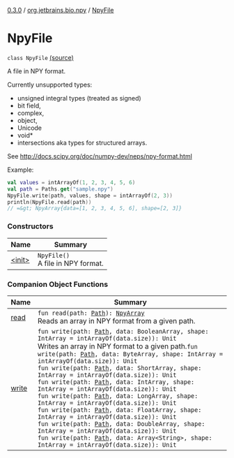 [0.3.0](../../index.md) / [org.jetbrains.bio.npy](../index.md) / [NpyFile](.)

# NpyFile

`class NpyFile` [(source)](https://github.com/JetBrains-Research/npy/blob/0.3.0/src/main/kotlin/org/jetbrains/bio/npy/Npy.kt#L35)

A file in NPY format.

Currently unsupported types:

* unsigned integral types (treated as signed)
* bit field,
* complex,
* object,
* Unicode
* void*
* intersections aka types for structured arrays.

See http://docs.scipy.org/doc/numpy-dev/neps/npy-format.html

Example:

``` kotlin
val values = intArrayOf(1, 2, 3, 4, 5, 6)
val path = Paths.get("sample.npy")
NpyFile.write(path, values, shape = intArrayOf(2, 3))
println(NpyFile.read(path))
// =&gt; NpyArray{data=[1, 2, 3, 4, 5, 6], shape=[2, 3]}
```

### Constructors

| Name | Summary |
|---|---|
| [&lt;init&gt;](-init-.md) | `NpyFile()`<br>A file in NPY format. |

### Companion Object Functions

| Name | Summary |
|---|---|
| [read](read.md) | `fun read(path: `[`Path`](http://docs.oracle.com/javase/6/docs/api/java/nio/file/Path.html)`): `[`NpyArray`](../-npy-array/index.md)<br>Reads an array in NPY format from a given path. |
| [write](write.md) | `fun write(path: `[`Path`](http://docs.oracle.com/javase/6/docs/api/java/nio/file/Path.html)`, data: BooleanArray, shape: IntArray = intArrayOf(data.size)): Unit`<br>Writes an array in NPY format to a given path.`fun write(path: `[`Path`](http://docs.oracle.com/javase/6/docs/api/java/nio/file/Path.html)`, data: ByteArray, shape: IntArray = intArrayOf(data.size)): Unit`<br>`fun write(path: `[`Path`](http://docs.oracle.com/javase/6/docs/api/java/nio/file/Path.html)`, data: ShortArray, shape: IntArray = intArrayOf(data.size)): Unit`<br>`fun write(path: `[`Path`](http://docs.oracle.com/javase/6/docs/api/java/nio/file/Path.html)`, data: IntArray, shape: IntArray = intArrayOf(data.size)): Unit`<br>`fun write(path: `[`Path`](http://docs.oracle.com/javase/6/docs/api/java/nio/file/Path.html)`, data: LongArray, shape: IntArray = intArrayOf(data.size)): Unit`<br>`fun write(path: `[`Path`](http://docs.oracle.com/javase/6/docs/api/java/nio/file/Path.html)`, data: FloatArray, shape: IntArray = intArrayOf(data.size)): Unit`<br>`fun write(path: `[`Path`](http://docs.oracle.com/javase/6/docs/api/java/nio/file/Path.html)`, data: DoubleArray, shape: IntArray = intArrayOf(data.size)): Unit`<br>`fun write(path: `[`Path`](http://docs.oracle.com/javase/6/docs/api/java/nio/file/Path.html)`, data: Array<String>, shape: IntArray = intArrayOf(data.size)): Unit` |
